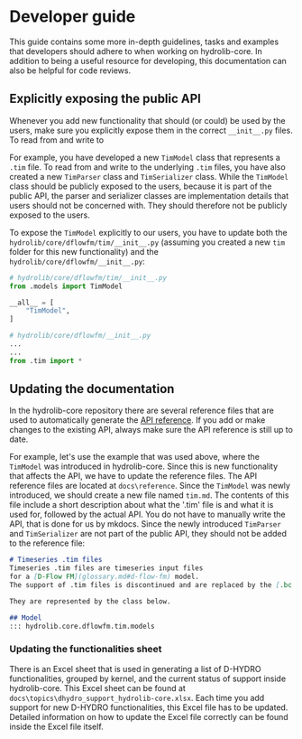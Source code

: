 # Developer guide
This guide contains some more in-depth guidelines, tasks and examples that developers should adhere to when working on hydrolib-core.
In addition to being a useful resource for developing, this documentation can also be helpful for code reviews.

## Explicitly exposing the public API
Whenever you add new functionality that should (or could) be used by the users, make sure you explicitly expose them in the correct `__init__.py` files. To read from and write to

For example, you have developed a new `TimModel` class that represents a `.tim` file. To read from and write to the underlying `.tim` files, you have also created a new `TimParser` class and `TimSerializer` class. While the `TimModel` class should be publicly exposed to the users, because it is part of the public API, the parser and serializer classes are implementation details that users should not be concerned with. They should therefore not be publicly exposed to the users. 

To expose the `TimModel` explicitly to our users, you have to update both the `hydrolib/core/dflowfm/tim/__init__.py` (assuming you created a new `tim` folder for this new functionality) and the `hydrolib/core/dflowfm/__init__.py`:

```python
# hydrolib/core/dflowfm/tim/__init__.py
from .models import TimModel

__all__ = [
    "TimModel",
]
```

```python
# hydrolib/core/dflowfm/__init__.py
...
...
from .tim import *
```

## Updating the documentation
In the hydrolib-core repository there are several reference files that are used to automatically generate the [API reference](../reference/api.md). If you add or make changes to the existing API, always make sure the API reference is still up to date.

For example, let's use the example that was used above, where the `TimModel` was introduced in hydrolib-core. Since this is new functionality that affects the API, we have to update the reference files. The API reference files are located at `docs\reference`. Since the `TimModel` was newly introduced, we should create a new file named `tim.md`. The contents of this file include a short description about what the '.tim' file is and what it is used for, followed by the actual API. You do not have to manually write the API, that is done for us by mkdocs. Since the newly introduced `TimParser` and `TimSerializer` are not part of the public API, they should not be added to the reference file:

```md
# Timeseries .tim files
Timeseries .tim files are timeseries input files 
for a [D-Flow FM](glossary.md#d-flow-fm) model.
The support of .tim files is discontinued and are replaced by the [.bc file](#bc-file).

They are represented by the class below.

## Model
::: hydrolib.core.dflowfm.tim.models

```

### Updating the functionalities sheet
There is an Excel sheet that is used in generating a list of D-HYDRO functionalities, grouped by kernel, and the current status of support inside hydrolib-core. This Excel sheet can be found at `docs\topics\dhydro_support_hydrolib-core.xlsx`. Each time you add support for new D-HYDRO functionalities, this Excel file has to be updated. Detailed information on how to update the Excel file correctly can be found inside the Excel file itself.
